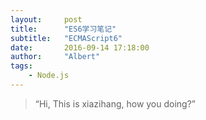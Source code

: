 ```yaml
---
layout:     post
title:      "ES6学习笔记"
subtitle:   "ECMAScript6"
date:       2016-09-14 17:18:00
author:     "Albert"
tags:
    - Node.js
---
```


> “Hi, This is xiazihang, how you doing?”


